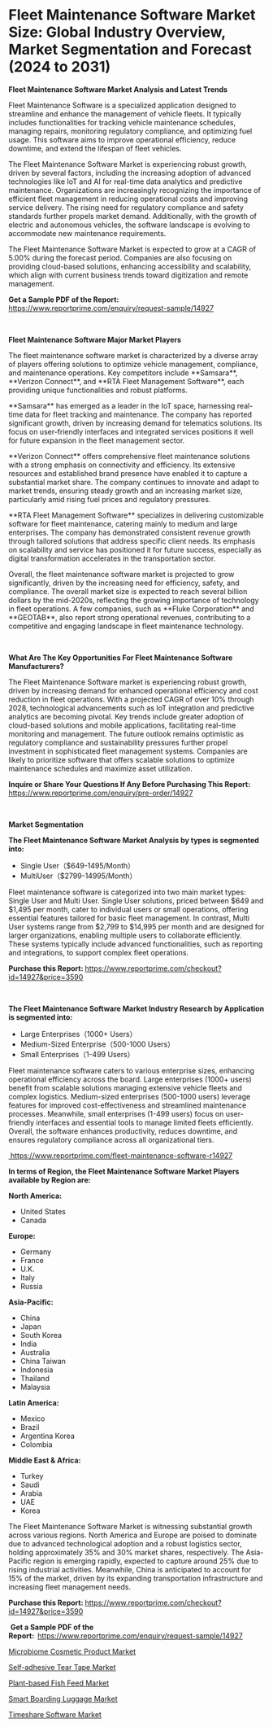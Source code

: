 <p><h1>Fleet Maintenance Software Market Size: Global Industry Overview, Market Segmentation and Forecast (2024 to 2031)</h1></p><p><strong>Fleet Maintenance Software Market Analysis and Latest Trends</strong></p>
<p><p>Fleet Maintenance Software is a specialized application designed to streamline and enhance the management of vehicle fleets. It typically includes functionalities for tracking vehicle maintenance schedules, managing repairs, monitoring regulatory compliance, and optimizing fuel usage. This software aims to improve operational efficiency, reduce downtime, and extend the lifespan of fleet vehicles.</p><p>The Fleet Maintenance Software Market is experiencing robust growth, driven by several factors, including the increasing adoption of advanced technologies like IoT and AI for real-time data analytics and predictive maintenance. Organizations are increasingly recognizing the importance of efficient fleet management in reducing operational costs and improving service delivery. The rising need for regulatory compliance and safety standards further propels market demand. Additionally, with the growth of electric and autonomous vehicles, the software landscape is evolving to accommodate new maintenance requirements.</p><p>The Fleet Maintenance Software Market is expected to grow at a CAGR of 5.00% during the forecast period. Companies are also focusing on providing cloud-based solutions, enhancing accessibility and scalability, which align with current business trends toward digitization and remote management.</p></p>
<p><strong>Get a Sample PDF of the Report:&nbsp;</strong> <a href="https://www.reportprime.com/enquiry/request-sample/14927?utm_campaign=1743&utm_medium=2&utm_source=Github&utm_content=ia&utm_term=29112024&utm_id=fleet-maintenance-software">https://www.reportprime.com/enquiry/request-sample/14927</a></p>
<p>&nbsp;</p>
<p><strong>Fleet Maintenance Software Major Market Players</strong></p>
<p><p>The fleet maintenance software market is characterized by a diverse array of players offering solutions to optimize vehicle management, compliance, and maintenance operations. Key competitors include **Samsara**, **Verizon Connect**, and **RTA Fleet Management Software**, each providing unique functionalities and robust platforms.</p><p>**Samsara** has emerged as a leader in the IoT space, harnessing real-time data for fleet tracking and maintenance. The company has reported significant growth, driven by increasing demand for telematics solutions. Its focus on user-friendly interfaces and integrated services positions it well for future expansion in the fleet management sector.</p><p>**Verizon Connect** offers comprehensive fleet maintenance solutions with a strong emphasis on connectivity and efficiency. Its extensive resources and established brand presence have enabled it to capture a substantial market share. The company continues to innovate and adapt to market trends, ensuring steady growth and an increasing market size, particularly amid rising fuel prices and regulatory pressures.</p><p>**RTA Fleet Management Software** specializes in delivering customizable software for fleet maintenance, catering mainly to medium and large enterprises. The company has demonstrated consistent revenue growth through tailored solutions that address specific client needs. Its emphasis on scalability and service has positioned it for future success, especially as digital transformation accelerates in the transportation sector.</p><p>Overall, the fleet maintenance software market is projected to grow significantly, driven by the increasing need for efficiency, safety, and compliance. The overall market size is expected to reach several billion dollars by the mid-2020s, reflecting the growing importance of technology in fleet operations. A few companies, such as **Fluke Corporation** and **GEOTAB**, also report strong operational revenues, contributing to a competitive and engaging landscape in fleet maintenance technology.</p></p>
<p>&nbsp;</p>
<p><strong>What Are The Key Opportunities For Fleet Maintenance Software Manufacturers?</strong></p>
<p><p>The Fleet Maintenance Software market is experiencing robust growth, driven by increasing demand for enhanced operational efficiency and cost reduction in fleet operations. With a projected CAGR of over 10% through 2028, technological advancements such as IoT integration and predictive analytics are becoming pivotal. Key trends include greater adoption of cloud-based solutions and mobile applications, facilitating real-time monitoring and management. The future outlook remains optimistic as regulatory compliance and sustainability pressures further propel investment in sophisticated fleet management systems. Companies are likely to prioritize software that offers scalable solutions to optimize maintenance schedules and maximize asset utilization.</p></p>
<p><strong>Inquire or Share Your Questions If Any Before Purchasing This Report:</strong> <a href="https://www.reportprime.com/enquiry/pre-order/14927?utm_campaign=1743&utm_medium=2&utm_source=Github&utm_content=ia&utm_term=29112024&utm_id=fleet-maintenance-software">https://www.reportprime.com/enquiry/pre-order/14927</a></p>
<p>&nbsp;</p>
<p><strong>Market Segmentation</strong></p>
<p><strong>The Fleet Maintenance Software Market Analysis by types is segmented into:</strong></p>
<p><ul><li>Single User（$649-1495/Month）</li><li>MultiUser（$2799-14995/Month）</li></ul></p>
<p><p>Fleet maintenance software is categorized into two main market types: Single User and Multi User. Single User solutions, priced between $649 and $1,495 per month, cater to individual users or small operations, offering essential features tailored for basic fleet management. In contrast, Multi User systems range from $2,799 to $14,995 per month and are designed for larger organizations, enabling multiple users to collaborate efficiently. These systems typically include advanced functionalities, such as reporting and integrations, to support complex fleet operations.</p></p>
<p><strong>Purchase this Report:&nbsp;</strong><a href="https://www.reportprime.com/checkout?id=14927&price=3590&utm_campaign=1743&utm_medium=2&utm_source=Github&utm_content=ia&utm_term=29112024&utm_id=fleet-maintenance-software">https://www.reportprime.com/checkout?id=14927&price=3590</a></p>
<p>&nbsp;</p>
<p><strong>The Fleet Maintenance Software Market Industry Research by Application is segmented into:</strong></p>
<p><ul><li>Large Enterprises（1000+ Users）</li><li>Medium-Sized Enterprise（500-1000 Users）</li><li>Small Enterprises（1-499 Users）</li></ul></p>
<p><p>Fleet maintenance software caters to various enterprise sizes, enhancing operational efficiency across the board. Large enterprises (1000+ users) benefit from scalable solutions managing extensive vehicle fleets and complex logistics. Medium-sized enterprises (500-1000 users) leverage features for improved cost-effectiveness and streamlined maintenance processes. Meanwhile, small enterprises (1-499 users) focus on user-friendly interfaces and essential tools to manage limited fleets efficiently. Overall, the software enhances productivity, reduces downtime, and ensures regulatory compliance across all organizational tiers.</p></p>
<p><a href="https://www.reportprime.com/fleet-maintenance-software-r14927?utm_campaign=1743&utm_medium=2&utm_source=Github&utm_content=ia&utm_term=29112024&utm_id=fleet-maintenance-software">&nbsp;https://www.reportprime.com/fleet-maintenance-software-r14927</a></p>
<p><strong>In terms of Region, the Fleet Maintenance Software Market Players available by Region are:</strong></p>
<p>
    <p> <strong> North America: </strong>
        <ul>
            <li>United States</li>
            <li>Canada</li>
        </ul>
        </p> 
    <p> <strong> Europe: </strong>
        <ul>
            <li>Germany</li>
            <li>France</li>
            <li>U.K.</li>
            <li>Italy</li>
            <li>Russia</li>
        </ul>
        </p> 
    <p> <strong> Asia-Pacific: </strong>
        <ul>
            <li>China</li>
            <li>Japan</li>
            <li>South Korea</li>
            <li>India</li>
            <li>Australia</li>
            <li>China Taiwan</li>
            <li>Indonesia</li>
            <li>Thailand</li>
            <li>Malaysia</li>
        </ul>
        </p> 
    <p> <strong> Latin America: </strong>
        <ul>
            <li>Mexico</li>
            <li>Brazil</li>
            <li>Argentina Korea</li>
            <li>Colombia</li>
        </ul>
        </p> 
    <p> <strong> Middle East & Africa: </strong>
        <ul>
            <li>Turkey</li>
            <li>Saudi</li>
            <li>Arabia</li>
            <li>UAE</li>
            <li>Korea</li>
        </ul>
    </p>
    </p>
<p><p>The Fleet Maintenance Software Market is witnessing substantial growth across various regions. North America and Europe are poised to dominate due to advanced technological adoption and a robust logistics sector, holding approximately 35% and 30% market shares, respectively. The Asia-Pacific region is emerging rapidly, expected to capture around 25% due to rising industrial activities. Meanwhile, China is anticipated to account for 15% of the market, driven by its expanding transportation infrastructure and increasing fleet management needs.</p></p>
<p><strong>Purchase this Report: </strong><a href="https://www.reportprime.com/checkout?id=14927&price=3590&utm_campaign=1743&utm_medium=2&utm_source=Github&utm_content=ia&utm_term=29112024&utm_id=fleet-maintenance-software">https://www.reportprime.com/checkout?id=14927&price=3590</a></p>
<p>&nbsp;<strong>Get a Sample PDF of the Report:&nbsp;&nbsp;</strong><a href="https://www.reportprime.com/enquiry/request-sample/14927?utm_campaign=1743&utm_medium=2&utm_source=Github&utm_content=ia&utm_term=29112024&utm_id=fleet-maintenance-software">https://www.reportprime.com/enquiry/request-sample/14927</a></p>
<p><strong></strong></p>
<p><p><a href="https://issuu.com/reportprime-2/docs/microbiome-cosmetic-product-market-size-2030.pptx?utm_campaign=1743&utm_medium=2&utm_source=Github&utm_content=ia&utm_term=29112024&utm_id=fleet-maintenance-software">Microbiome Cosmetic Product Market</a></p><p><a href="https://www.linkedin.com/pulse/self-adhesive-tear-tape-market-evolution-future-outlook-forecasting-157ie?utm_campaign=1743&utm_medium=2&utm_source=Github&utm_content=ia&utm_term=29112024&utm_id=fleet-maintenance-software">Self-adhesive Tear Tape Market</a></p><p><a href="https://www.linkedin.com/pulse/emerging-plant-based-fish-feed-market-opportunities-analysis-o0ooe?utm_campaign=1743&utm_medium=2&utm_source=Github&utm_content=ia&utm_term=29112024&utm_id=fleet-maintenance-software">Plant-based Fish Feed Market</a></p><p><a href="https://issuu.com/reportprime-2/docs/smart-boarding-luggage-market-size-2030.pptx?utm_campaign=1743&utm_medium=2&utm_source=Github&utm_content=ia&utm_term=29112024&utm_id=fleet-maintenance-software">Smart Boarding Luggage Market</a></p><p><a href="https://github.com/ryanbell8967/Market-Research-Report-List-1/blob/main/timeshare-software-market.md?utm_campaign=1743&utm_medium=2&utm_source=Github&utm_content=ia&utm_term=29112024&utm_id=fleet-maintenance-software">Timeshare Software Market</a></p></p>
